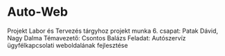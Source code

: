 # Auto-Web
Projekt Labor és Tervezés tárgyhoz projekt munka
6. csapat: Patak Dávid, Nagy Dalma Témavezető: Csontos Balázs 
Feladat: Autószervíz ügyfélkapcsolati weboldalának fejlesztése
